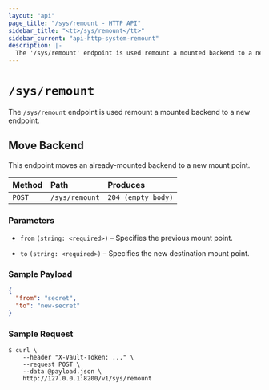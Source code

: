```yaml
---
layout: "api"
page_title: "/sys/remount - HTTP API"
sidebar_title: "<tt>/sys/remount</tt>"
sidebar_current: "api-http-system-remount"
description: |-
  The '/sys/remount' endpoint is used remount a mounted backend to a new endpoint.
---
```


# `/sys/remount`

The `/sys/remount` endpoint is used remount a mounted backend to a new endpoint.

## Move Backend

This endpoint moves an already-mounted backend to a new mount point.

| Method   | Path                         | Produces               |
| :------- | :--------------------------- | :--------------------- |
| `POST`   | `/sys/remount`               | `204 (empty body)`     |

### Parameters

- `from` `(string: <required>)` – Specifies the previous mount point.

- `to` `(string: <required>)` – Specifies the new destination mount point.

### Sample Payload

```json
{
  "from": "secret",
  "to": "new-secret"
}
```

### Sample Request

```
$ curl \
    --header "X-Vault-Token: ..." \
    --request POST \
    --data @payload.json \
    http://127.0.0.1:8200/v1/sys/remount
```
